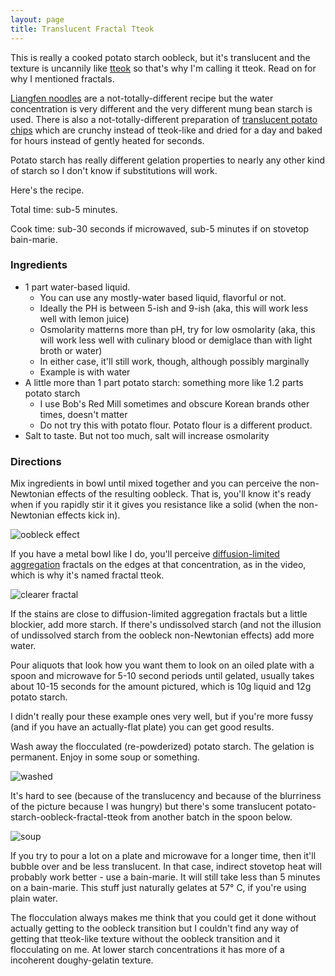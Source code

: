 ```yaml
---
layout: page
title: Translucent Fractal Tteok
---
```


This is really a cooked potato starch oobleck, but it's translucent and the texture is uncannily like [tteok](https://en.wikipedia.org/wiki/Tteok) so that's why I'm calling it tteok. Read on for why I mentioned fractals.

[Liangfen noodles](https://en.wikipedia.org/wiki/Liangfen) are a not-totally-different recipe but the water concentration is very different and the very different mung bean starch is used. There is also a not-totally-different preparation of [translucent potato chips](https://www.instructables.com/Glass-Potato-Chips/) which are crunchy instead of tteok-like and dried for a day and baked for hours instead of gently heated for seconds.

Potato starch has really different gelation properties to nearly any other kind of starch so I don't know if substitutions will work.

Here's the recipe.

Total time: sub-5 minutes.

Cook time: sub-30 seconds if microwaved, sub-5 minutes if on stovetop bain-marie.

### Ingredients

- 1 part water-based liquid.
  - You can use any mostly-water based liquid, flavorful or not.
  - Ideally the PH is between 5-ish and 9-ish (aka, this will work less well with lemon juice)
  - Osmolarity matterns more than pH, try for low osmolarity (aka, this will work less well with culinary blood or demiglace than with light broth or water)
  - In either case, it'll still work, though, although possibly marginally
  - Example is with water
- A little more than 1 part potato starch: something more like 1.2 parts potato starch
  - I use Bob's Red Mill sometimes and obscure Korean brands other times, doesn't matter
  - Do not try this with potato flour. Potato flour is a different product.
- Salt to taste. But not too much, salt will increase osmolarity

### Directions

Mix ingredients in bowl until mixed together and you can perceive the non-Newtonian effects of the resulting oobleck. That is, you'll know it's ready when if you rapidly stir it it gives you resistance like a solid (when the non-Newtonian effects kick in).

![oobleck effect](https://i.imgur.com/CGQWtZv.gif)

If you have a metal bowl like I do, you'll perceive [diffusion-limited aggregation](https://en.wikipedia.org/wiki/Diffusion-limited_aggregation) fractals on the edges at that concentration, as in the video, which is why it's named fractal tteok.

![clearer fractal](https://i.imgur.com/9CcirLN.png)

If the stains are close to diffusion-limited aggregation fractals but a little blockier, add more starch. If there's undissolved starch (and not the illusion of undissolved starch from the oobleck non-Newtonian effects) add more water.

Pour aliquots that look how you want them to look on an oiled plate with a spoon and microwave for 5-10 second periods until gelated, usually takes about 10-15 seconds for the amount pictured, which is 10g liquid and 12g potato starch.

I didn't really pour these example ones very well, but if you're more fussy (and if you have an actually-flat plate) you can get good results.

Wash away the flocculated (re-powderized) potato starch. The gelation is permanent. Enjoy in some soup or something.

![washed](https://i.imgur.com/yQVs5I2.png)

It's hard to see (because of the translucency and because of the blurriness of the picture because I was hungry) but there's some translucent potato-starch-oobleck-fractal-tteok from another batch in the spoon below.

![soup](https://i.imgur.com/5bvFPlm.png)

If you try to pour a lot on a plate and microwave for a longer time, then it'll bubble over and be less translucent. In that case, indirect stovetop heat will probably work better - use a bain-marie. It will still take less than 5 minutes on a bain-marie. This stuff just naturally gelates at 57° C, if you're using plain water.

The flocculation always makes me think that you could get it done without actually getting to the oobleck transition but I couldn't find any way of getting that tteok-like texture without the oobleck transition and it flocculating on me. At lower starch concentrations it has more of a incoherent doughy-gelatin texture.
